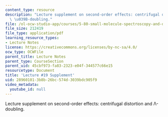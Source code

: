 ```yaml
---
content_type: resource
description: "Lecture supplement on second-order effects: centrifugal distortion and\
  \ \u039B-doubling."
file: /ol-ocw-studio-app/courses/5-80-small-molecule-spectroscopy-and-dynamics-fall-2008/289601013b8b26bc574d3039bdc905f9_19s_secndordreff.pdf
file_size: 212419
file_type: application/pdf
learning_resource_types:
- Lecture Notes
license: https://creativecommons.org/licenses/by-nc-sa/4.0/
ocw_type: OCWFile
parent_title: Lecture Notes
parent_type: CourseSection
parent_uid: 45cbf973-fa83-2323-e04f-344577c66e15
resourcetype: Document
title: 'Lecture #19 Supplement'
uid: 28960101-3b8b-26bc-574d-3039bdc905f9
video_metadata:
  youtube_id: null
---
```

Lecture supplement on second-order effects: centrifugal distortion and Λ-doubling.